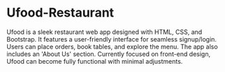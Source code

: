 # Ufood-Restaurant
Ufood is a sleek restaurant web app designed with HTML, CSS, and Bootstrap. It features a user-friendly interface for seamless signup/login. Users can place orders, book tables, and explore the menu. The app also includes an 'About Us' section. Currently focused on front-end design, Ufood can become fully functional with minimal adjustments.
